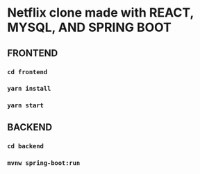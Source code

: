 # Netflix clone made with REACT, MYSQL, AND SPRING BOOT

## FRONTEND

### `cd frontend`

### `yarn install`

### `yarn start`

## BACKEND

### `cd backend`

### `mvnw spring-boot:run`

